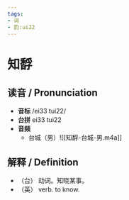 ```yaml
---
tags:
- 词
- 韵:ui22
---
```


# 知馟

## __读音__ / Pronunciation

- __音标__  /ei33 tui22/
- __台拼__  ei33 tui22
- __音频__
	- 台城（男）![[知馟-台城-男.m4a]]
## 解释 / Definition

- （台） 动词。知晓某事。
- （英） verb. to know.

